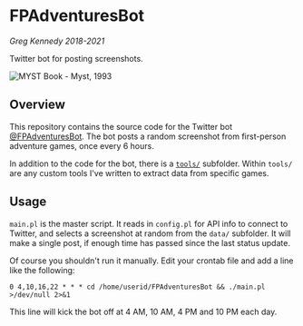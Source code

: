 # FPAdventuresBot
_Greg Kennedy 2018-2021_

Twitter bot for posting screenshots.

![MYST Book - Myst, 1993](https://repository-images.githubusercontent.com/132262139/b850ed80-d413-11ea-9fd5-6957c9325fa4)

## Overview
This repository contains the source code for the Twitter bot [@FPAdventuresBot](https://twitter.com/FPAdventuresBot).  The bot posts a random screenshot from first-person adventure games, once every 6 hours.

In addition to the code for the bot, there is a [`tools/`](./tools/) subfolder.  Within `tools/` are any custom tools I've written to extract data from specific games.

## Usage
`main.pl` is the master script.  It reads in `config.pl` for API info to connect to Twitter, and selects a screenshot at random from the `data/` subfolder.  It will make a single post, if enough time has passed since the last status update.

Of course you shouldn't run it manually.  Edit your crontab file and add a line like the following:

    0 4,10,16,22 * * * cd /home/userid/FPAdventuresBot && ./main.pl >/dev/null 2>&1

This line will kick the bot off at 4 AM, 10 AM, 4 PM and 10 PM each day.
